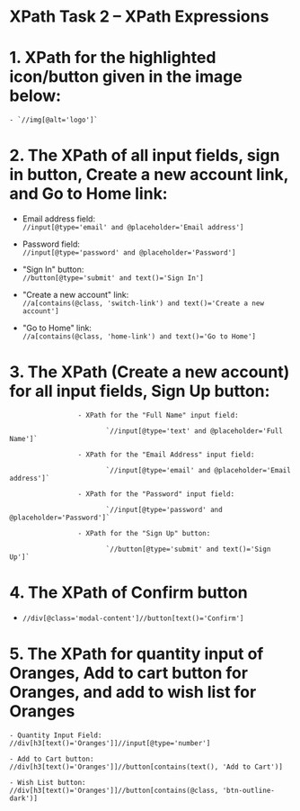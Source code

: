 # XPath Task 2 – XPath Expressions 

# 1. XPath for the highlighted icon/button given in the image below:  
    - `//img[@alt='logo']`

# 2. The XPath of all input fields, sign in button, Create a new account link, and Go to Home link:

   - Email address field:  
     `//input[@type='email' and @placeholder='Email address']`

   - Password field:  
     `//input[@type='password' and @placeholder='Password']`

   - "Sign In" button:  
     `//button[@type='submit' and text()='Sign In']`

   - "Create a new account" link:  
     `//a[contains(@class, 'switch-link') and text()='Create a new account']`

   - "Go to Home" link:  
     `//a[contains(@class, 'home-link') and text()='Go to Home']`

# 3. The XPath (Create a new account) for all input fields, Sign Up button:

    
                     - XPath for the "Full Name" input field:

                            `//input[@type='text' and @placeholder='Full Name']`

                     - XPath for the "Email Address" input field:

                            `//input[@type='email' and @placeholder='Email address']`

                     - XPath for the "Password" input field:

                            `//input[@type='password' and @placeholder='Password']`

                     - XPath for the "Sign Up" button:

                            `//button[@type='submit' and text()='Sign Up']`


# 4. The XPath of Confirm button

  - `//div[@class='modal-content']//button[text()='Confirm']`



# 5.  The XPath for quantity input of Oranges, Add to cart button for Oranges, and add to wish list for Oranges

    - Quantity Input Field:   //div[h3[text()='Oranges']]//input[@type='number'] 

    - Add to Cart button:     //div[h3[text()='Oranges']]//button[contains(text(), 'Add to Cart')]

    - Wish List button:       //div[h3[text()='Oranges']]//button[contains(@class, 'btn-outline-dark')]





